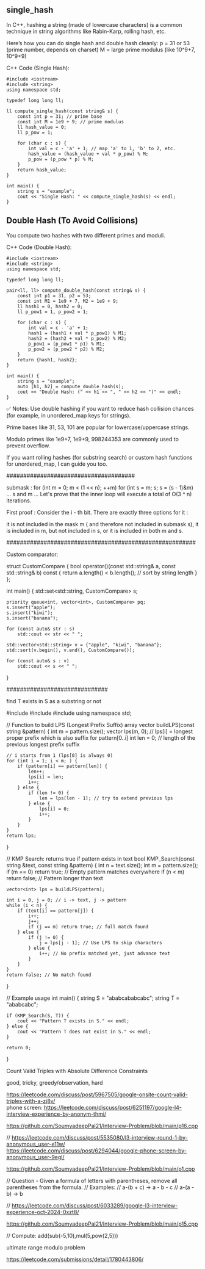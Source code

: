 ## single_hash

In C++, hashing a string (made of lowercase characters) is a common technique in string algorithms like Rabin-Karp, rolling hash, etc.

Here’s how you can do single hash and double hash cleanly:
p = 31 or 53 (prime number, depends on charset)
M = large prime modulus (like 10^9+7, 10^9+9)

C++ Code (Single Hash):

```
#include <iostream>
#include <string>
using namespace std;

typedef long long ll;

ll compute_single_hash(const string& s) {
    const int p = 31; // prime base
    const int M = 1e9 + 9; // prime modulus
    ll hash_value = 0;
    ll p_pow = 1;
    
    for (char c : s) {
        int val = c - 'a' + 1; // map 'a' to 1, 'b' to 2, etc.
        hash_value = (hash_value + val * p_pow) % M;
        p_pow = (p_pow * p) % M;
    }
    return hash_value;
}

int main() {
    string s = "example";
    cout << "Single Hash: " << compute_single_hash(s) << endl;
}

```





## Double Hash (To Avoid Collisions)
You compute two hashes with two different primes and moduli.

C++ Code (Double Hash):

```
#include <iostream>
#include <string>
using namespace std;

typedef long long ll;

pair<ll, ll> compute_double_hash(const string& s) {
    const int p1 = 31, p2 = 53;
    const int M1 = 1e9 + 7, M2 = 1e9 + 9;
    ll hash1 = 0, hash2 = 0;
    ll p_pow1 = 1, p_pow2 = 1;

    for (char c : s) {
        int val = c - 'a' + 1;
        hash1 = (hash1 + val * p_pow1) % M1;
        hash2 = (hash2 + val * p_pow2) % M2;
        p_pow1 = (p_pow1 * p1) % M1;
        p_pow2 = (p_pow2 * p2) % M2;
    }
    return {hash1, hash2};
}

int main() {
    string s = "example";
    auto [h1, h2] = compute_double_hash(s);
    cout << "Double Hash: (" << h1 << ", " << h2 << ")" << endl;
}

```


✅ Notes:
Use double hashing if you want to reduce hash collision chances (for example, in unordered_map keys for strings).

Prime bases like 31, 53, 101 are popular for lowercase/uppercase strings.

Modulo primes like 1e9+7, 1e9+9, 998244353 are commonly used to prevent overflow.

If you want rolling hashes (for substring search) or custom hash functions for unordered_map, I can guide you too.



######################################

submask :
for (int m = 0; m < (1 << n); ++m)
for (int s = m; s; s = (s - 1)&m)
... s and m ...
Let's prove that the inner loop will execute a total of O(3 ^ n) iterations.



First proof : Consider the i - th bit. There are exactly three options for it :

it is not included in the mask
m ( and therefore not included in submask s),
    it is included in m, but not included in s, or
    it is included in both m and s.


########################################################

Custom comparator:

struct CustomCompare {
    bool operator()(const std::string& a, const std::string& b) const {
        return a.length() < b.length();  // sort by string length
    }
};

int main() {
    std::set<std::string, CustomCompare> s;

    priority queue<int, vector<int>, CustomCompare> pq;
    s.insert("apple");
    s.insert("kiwi");
    s.insert("banana");

    for (const auto& str : s)
        std::cout << str << " ";

    std::vector<std::string> v = {"apple", "kiwi", "banana"};
    std::sort(v.begin(), v.end(), CustomCompare());

    for (const auto& s : v)
        std::cout << s << " ";
}



##############################


find T exists in S as a substring or not


#include <iostream>
#include <vector>
#include <string>
using namespace std;

// Function to build LPS (Longest Prefix Suffix) array
vector<int> buildLPS(const string &pattern) {
    int m = pattern.size();
    vector<int> lps(m, 0); // lps[i] = longest proper prefix which is also suffix for pattern[0..i]
    int len = 0; // length of the previous longest prefix suffix

    // i starts from 1 (lps[0] is always 0)
    for (int i = 1; i < m; ) {
        if (pattern[i] == pattern[len]) {
            len++;
            lps[i] = len;
            i++;
        } else {
            if (len != 0) {
                len = lps[len - 1]; // try to extend previous lps
            } else {
                lps[i] = 0;
                i++;
            }
        }
    }
    return lps;
}

// KMP Search: returns true if pattern exists in text
bool KMP_Search(const string &text, const string &pattern) {
    int n = text.size();
    int m = pattern.size();
    if (m == 0) return true; // Empty pattern matches everywhere
    if (n < m) return false; // Pattern longer than text

    vector<int> lps = buildLPS(pattern);

    int i = 0, j = 0; // i -> text, j -> pattern
    while (i < n) {
        if (text[i] == pattern[j]) {
            i++;
            j++;
            if (j == m) return true; // full match found
        } else {
            if (j != 0) {
                j = lps[j - 1]; // Use LPS to skip characters
            } else {
                i++; // No prefix matched yet, just advance text
            }
        }
    }
    return false; // No match found
}

// Example usage
int main() {
    string S = "ababcababcabc";
    string T = "ababcabc";

    if (KMP_Search(S, T)) {
        cout << "Pattern T exists in S." << endl;
    } else {
        cout << "Pattern T does not exist in S." << endl;
    }

    return 0;
}



Count Valid Triples with Absolute Difference Constraints

good, tricky, greedy/observation, hard  
        
https://leetcode.com/discuss/post/5967505/google-onsite-count-valid-triples-with-a-zj8v/    
phone screen: https://leetcode.com/discuss/post/6251197/google-l4-interview-experience-by-anonym-thmi/  

https://github.com/SoumyadeepPal21/Interview-Problem/blob/main/p16.cpp





// https://leetcode.com/discuss/post/5535080/l3-interview-round-1-by-anonymous_user-e11w/
https://leetcode.com/discuss/post/6294044/google-phone-screen-by-anonymous_user-9egl/

https://github.com/SoumyadeepPal21/Interview-Problem/blob/main/p1.cpp

// Question - Given a formula of letters with parentheses, remove all parentheses from the formula.
// Examples:
// a-(b + c) -> a - b - c
// a-(a - b) -> b





// https://leetcode.com/discuss/post/6033289/google-l3-interview-experience-oct-2024-0xzt8/


https://github.com/SoumyadeepPal21/Interview-Problem/blob/main/p15.cpp

// Compute: add(sub(-5,10),mul(5,pow(2,5)))



ultimate range modulo problem


https://leetcode.com/submissions/detail/1780443806/







